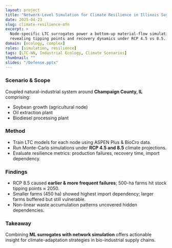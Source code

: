 ```yaml
---
layout: project
title: "Network-Level Simulation for Climate Resilience in Illinois Soybean Biodiesel MFN"
date: 2025-04-23
slug: climate-resilience-mfn
excerpt: >
  Node-specific LTC surrogates power a bottom-up material-flow simulation,
  revealing tipping points and recovery dynamics under RCP 4.5 vs 8.5.
domain: [ecology, complex]
roles: [simulation, resilience]
tags: [LTC-NN, Industrial Ecology, Climate Scenarios]
thumbnail: ""
slides: "/Defense.pptx"
---
```


### Scenario & Scope  
Coupled natural-industrial system around **Champaign County, IL** comprising:

* Soybean growth (agricultural node)  
* Oil extraction plant  
* Biodiesel processing plant

### Method  
* Train LTC models for each node using ASPEN Plus & BioCro data.  
* Run Monte-Carlo simulations under **RCP 4.5 and 8.5** climate projections.  
* Evaluate resilience metrics: production failures, recovery time, import dependency.

### Findings  
* RCP 8.5 caused **earlier & more frequent failures**; 500-ha farms hit stock tipping points ≈ 2050.  
* Smaller farms (450 ha) showed highest import dependency; larger farms buffered but still vulnerable.  
* Non-linear waste accumulation patterns uncovered hidden dependencies.

### Takeaway  
Combining **ML surrogates with network simulation** offers actionable insight for climate-adaptation strategies in bio-industrial supply chains.
